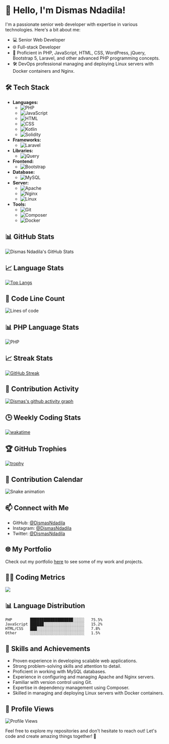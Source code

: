 # 👋 Hello, I'm Dismas Ndadila!
I'm a passionate senior web developer with expertise in various technologies. Here's a bit about me:
- 💻 Senior Web Developer
- 🌐 Full-stack Developer
- 🚀 Proficient in PHP, JavaScript, HTML, CSS, WordPress, jQuery, Bootstrap 5, Laravel, and other advanced PHP programming concepts.
- 🛠️ DevOps professional managing and deploying Linux servers with Docker containers and Nginx.

## 🛠️ Tech Stack
- **Languages:** 
  - ![PHP](https://img.shields.io/badge/-PHP-777BB4?logo=php&logoColor=white)
  - ![JavaScript](https://img.shields.io/badge/-JavaScript-F7DF1E?logo=javascript&logoColor=black)
  - ![HTML](https://img.shields.io/badge/-HTML5-E34F26?logo=html5&logoColor=white)
  - ![CSS](https://img.shields.io/badge/-CSS3-1572B6?logo=css3&logoColor=white)
  - ![Kotlin](https://img.shields.io/badge/-Kotlin-0095D5?logo=kotlin&logoColor=white)
  - ![Solidity](https://img.shields.io/badge/-Solidity-363636?logo=solidity&logoColor=white)
- **Frameworks:** 
  - ![Laravel](https://img.shields.io/badge/-Laravel-FF2D20?logo=laravel&logoColor=white)
- **Libraries:** 
  - ![jQuery](https://img.shields.io/badge/-jQuery-0769AD?logo=jquery&logoColor=white)
- **Frontend:** 
  - ![Bootstrap](https://img.shields.io/badge/-Bootstrap-7952B3?logo=bootstrap&logoColor=white)
- **Database:** 
  - ![MySQL](https://img.shields.io/badge/-MySQL-4479A1?logo=mysql&logoColor=white)
- **Server:** 
  - ![Apache](https://img.shields.io/badge/-Apache-D22128?logo=apache&logoColor=white)
  - ![Nginx](https://img.shields.io/badge/-Nginx-269539?logo=nginx&logoColor=white)
  - ![Linux](https://img.shields.io/badge/-Linux-FCC624?logo=linux&logoColor=black)
- **Tools:** 
  - ![Git](https://img.shields.io/badge/-Git-F05032?logo=git&logoColor=white)
  - ![Composer](https://img.shields.io/badge/-Composer-885630?logo=composer&logoColor=white)
  - ![Docker](https://img.shields.io/badge/-Docker-2496ED?logo=docker&logoColor=white)

## 📊 GitHub Stats
![Dismas Ndadila's GitHub Stats](https://github-readme-stats.vercel.app/api?username=DismasNdadila&show_icons=true&theme=radical)

## 📈 Language Stats
[![Top Langs](https://github-readme-stats.vercel.app/api/top-langs/?username=DismasNdadila&layout=compact&theme=radical)](https://github.com/anuraghazra/github-readme-stats)

## 🔢 Code Line Count
![Lines of code](https://img.shields.io/badge/From%20Hello%20World%20I%27ve%20Written-1M%20lines%20of%20code-blue)

## 📊 PHP Language Stats
![PHP](https://img.shields.io/static/v1?label=PHP&message=60%&color=777BB4&style=for-the-badge&logo=php)

## 📈 Streak Stats
[![GitHub Streak](https://streak-stats.demolab.com/?user=DismasNdadila&theme=dark)](https://git.io/streak-stats)

## 📅 Contribution Activity
[![Dismas's github activity graph](https://github-readme-activity-graph.vercel.app/graph?username=DismasNdadila&theme=react-dark)](https://github.com/ashutosh00710/github-readme-activity-graph)

## 🕒 Weekly Coding Stats
[![wakatime](https://wakatime.com/badge/user/DismasNdadila.svg)](https://wakatime.com/@DismasNdadila)

## 🏆 GitHub Trophies
[![trophy](https://github-profile-trophy.vercel.app/?username=DismasNdadila&theme=onedark)](https://github.com/ryo-ma/github-profile-trophy)

## 🌱 Contribution Calendar
![Snake animation](https://github.com/DismasNdadila/DismasNdadila/blob/output/github-contribution-grid-snake.svg)

## 📫 Connect with Me
- GitHub: [@DismasNdadila](https://github.com/DismasNdadila)
- Instagram: [@DismasNdadila](https://www.instagram.com/DismasNdadila/)
- Twitter: [@DismasNdadila](https://twitter.com/DismasNdadila)

## 🌐 My Portfolio
Check out my portfolio [here](https://your-portfolio-link.com) to see some of my work and projects.

## 👨‍💻 Coding Metrics
<img src="https://cr-skills-chart-widget.azurewebsites.net/api/api?username=DismasNdadila" width="auto">

## 📊 Language Distribution
```
PHP        ███████████████████░░░░░   75.5%
JavaScript ██████░░░░░░░░░░░░░░░░░░   15.2%
HTML/CSS   ███░░░░░░░░░░░░░░░░░░░░░   7.8%
Other      ░░░░░░░░░░░░░░░░░░░░░░░░   1.5%
```

## 🚀 Skills and Achievements
- Proven experience in developing scalable web applications.
- Strong problem-solving skills and attention to detail.
- Proficient in working with MySQL databases.
- Experience in configuring and managing Apache and Nginx servers.
- Familiar with version control using Git.
- Expertise in dependency management using Composer.
- Skilled in managing and deploying Linux servers with Docker containers.

## 📌 Profile Views
![Profile Views](https://komarev.com/ghpvc/?username=DismasNdadila&color=brightgreen)

Feel free to explore my repositories and don't hesitate to reach out! Let's code and create amazing things together! 🚀

